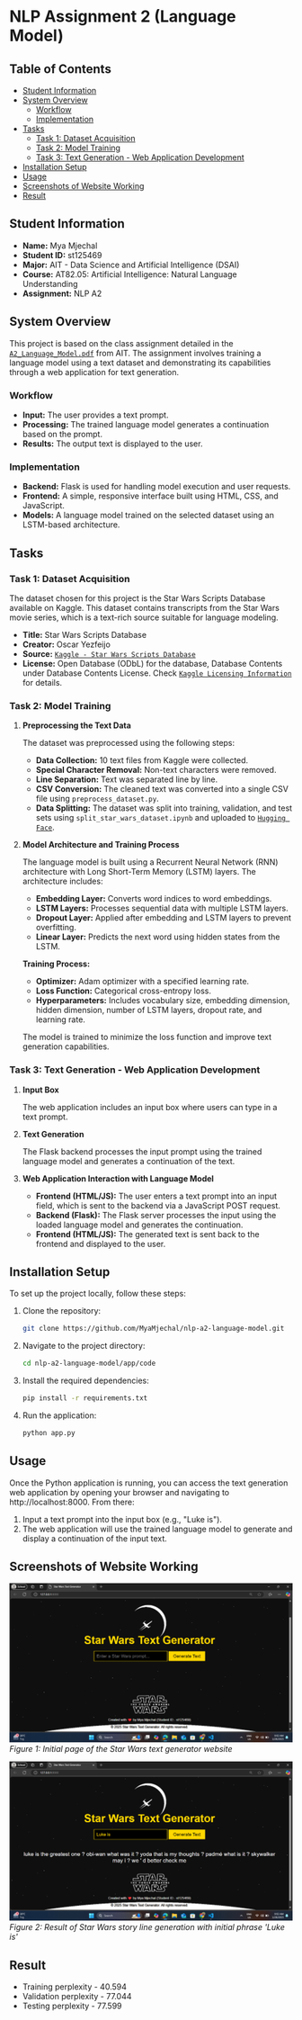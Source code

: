 # NLP Assignment 2 (Language Model)
## Table of Contents
- [Student Information](#student-information)
- [System Overview](#system-overview)
    - [Workflow](#workflow)
    - [Implementation](#implementation)
- [Tasks](#tasks)
    - [Task 1: Dataset Acquisition](#task-1-dataset-acquisition)
    - [Task 2: Model Training](#task-2-model-training)
    - [Task 3: Text Generation - Web Application Development](#task-3-text-generation---web-application-development)
- [Installation Setup](#installation-setup)
- [Usage](#usage)
- [Screenshots of Website Working](#screenshots-of-website-working)
- [Result](#result)

## Student Information
- **Name:** Mya Mjechal
- **Student ID:** st125469
- **Major:** AIT - Data Science and Artificial Intelligence (DSAI)
- **Course:** AT82.05: Artificial Intelligence: Natural Language Understanding
- **Assignment:** NLP A2

## System Overview
This project is based on the class assignment detailed in the [`A2_Language_Model.pdf`](https://github.com/MyaMjechal/nlp-a2-language-model/blob/main/A2_Language_Model.pdf) from AIT. The assignment involves training a language model using a text dataset and demonstrating its capabilities through a web application for text generation.

### Workflow
- **Input:** The user provides a text prompt.
- **Processing:** The trained language model generates a continuation based on the prompt.
- **Results:** The output text is displayed to the user.

### Implementation
- **Backend:** Flask is used for handling model execution and user requests.
- **Frontend:** A simple, responsive interface built using HTML, CSS, and JavaScript.
- **Models:** A language model trained on the selected dataset using an LSTM-based architecture.

## Tasks
### Task 1: Dataset Acquisition
The dataset chosen for this project is the Star Wars Scripts Database available on Kaggle. This dataset contains transcripts from the Star Wars movie series, which is a text-rich source suitable for language modeling.

- **Title:** Star Wars Scripts Database
- **Creator:** Oscar Yezfeijo
- **Source:** [`Kaggle - Star Wars Scripts Database`](https://www.kaggle.com/datasets/oscaryezfeijo/star-wars-scripts-database)
- **License:** Open Database (ODbL) for the database, Database Contents under Database Contents License. Check [`Kaggle Licensing Information`](https://opendatacommons.org/licenses/dbcl/1-0/) for details.

### Task 2: Model Training

1. **Preprocessing the Text Data**

    The dataset was preprocessed using the following steps:
    - **Data Collection:** 10 text files from Kaggle were collected.
    - **Special Character Removal:** Non-text characters were removed.
    - **Line Separation:** Text was separated line by line.
    - **CSV Conversion:** The cleaned text was converted into a single CSV file using `preprocess_dataset.py`.
    - **Data Splitting:** The dataset was split into training, validation, and test sets using `split_star_wars_dataset.ipynb` and uploaded to [`Hugging Face`](https://huggingface.co/datasets/myamjechal/star-wars-dataset).

2. **Model Architecture and Training Process**

    The language model is built using a Recurrent Neural Network (RNN) architecture with Long Short-Term Memory (LSTM) layers. The architecture includes:

    - **Embedding Layer:** Converts word indices to word embeddings.
    - **LSTM Layers:** Processes sequential data with multiple LSTM layers.
    - **Dropout Layer:** Applied after embedding and LSTM layers to prevent overfitting.
    - **Linear Layer:** Predicts the next word using hidden states from the LSTM.

    **Training Process:**
    - **Optimizer:** Adam optimizer with a specified learning rate.
    - **Loss Function:** Categorical cross-entropy loss.
    - **Hyperparameters:** Includes vocabulary size, embedding dimension, hidden dimension, number of LSTM layers, dropout rate, and learning rate.

    The model is trained to minimize the loss function and improve text generation capabilities.

### Task 3: Text Generation - Web Application Development

1. **Input Box**

    The web application includes an input box where users can type in a text prompt.

2. **Text Generation**

    The Flask backend processes the input prompt using the trained language model and generates a continuation of the text.

3. **Web Application Interaction with Language Model**

    - **Frontend (HTML/JS):** The user enters a text prompt into an input field, which is sent to the backend via a JavaScript POST request.
    - **Backend (Flask):** The Flask server processes the input using the loaded language model and generates the continuation.
    - **Frontend (HTML/JS):** The generated text is sent back to the frontend and displayed to the user.

## Installation Setup
To set up the project locally, follow these steps:
1. Clone the repository:
    ```bash
    git clone https://github.com/MyaMjechal/nlp-a2-language-model.git
    ```
2. Navigate to the project directory:
    ```bash
    cd nlp-a2-language-model/app/code
    ```
3. Install the required dependencies:
    ```bash
    pip install -r requirements.txt
    ```
4. Run the application:
    ```bash
    python app.py
    ```

## Usage
Once the Python application is running, you can access the text generation web application by opening your browser and navigating to http://localhost:8000. From there:
1. Input a text prompt into the input box (e.g., "Luke is").
2. The web application will use the trained language model to generate and display a continuation of the input text.

## Screenshots of Website Working
![Website Screenshot 1](images/star-wars-3.png)
_Figure 1: Initial page of the Star Wars text generator website_

![Website Screenshot 2](images/star-wars-4.png)
_Figure 2: Result of Star Wars story line generation with initial phrase 'Luke is'_

## Result
- Training perplexity - 40.594
- Validation perplexity - 77.044
- Testing perplexity - 77.599
